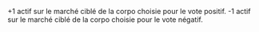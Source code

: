+1 actif sur le marché ciblé de la corpo choisie pour le vote positif.
-1 actif sur le marché ciblé de la corpo choisie pour le vote négatif.